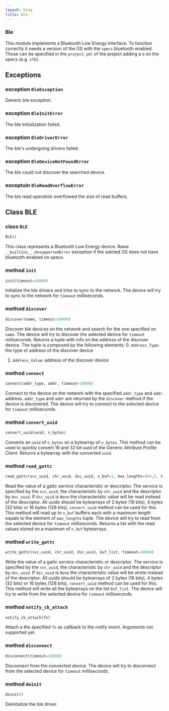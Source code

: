 ```yaml
---
layout: blog
title: Ble
---
```

### Ble

This module implements a Bluetooth Low Energy interface.
To function correctly it needs a version of the OS with the `specs` bluetooth enabled. Those can be specified in the `project.yml` of the project adding a `b` on the specs (e.g. `zfb`).

## Exceptions

### exception `BleException`
Generic ble exception.

### exception `BleInitError`
The ble initialization failed.

### exception `BleDriverError`
The ble's undergoing drivers failed.

### exception `BleDeviceNotFoundError`
The ble could not discover the searched device.

### exceptuin `BleReadOverflowError`
The ble read operation overflowed the size of read buffers.

## Class BLE

### class `BLE`
```python
BLE()
```
This class represents a Bluetooth Low Energy device.
Raise `__builtins__.UnsupportedError` exception if the selcted OS does not have bluetooth enabled on specs.

### method `init`
```python
init(timeout=10000)
```
Initialize the ble drivers and tries to sync to the network.
The device will try to sync to the network for `timeout` milliseconds.

### method `discover`
```python
discover(name, timeout=10000)
```
Discover ble devices on the network and search for the one specified on `name`. The device will try to discover the selected device for `timeout` milliseconds.
Returns a tuple with info on the address of the discover device. The tuple is composed by the following elements:
0. `Address_Type`: the type of address of the discover device
1. `Address_Value`: address of the discover device

### method `connect`
```python
connect(addr_type, addr, timeout=10000)
```
Connect to the device on the network with the specified `addr_type` and `addr` address. `addr_type` and `addr` are returned by the `discover` method if the device is discovered. The device will try to connect to the selected device for `timeout` milliseconds.

### method `convert_uuid`
```python
convert_uuid(uuid, n_bytes)
```
Converts an `uuid` of `n_bytes` on a bytearray of `n_bytes`.
This method can be used to quickly convert 16 and 32 bit uuid of the Generic Attribute Profile Client.
Returns a bytearray with the converted `uuid`.

### method `read_gattc`
```python
read_gattc(svc_uuid, chr_uuid, dsc_uuid, n_buf=1, max_lengths=(64,), timeout=10000)
```
Read the value of a gattc service characteristic or descriptor. The service is specified by the `svc_uuid`, the characteristic by `chr_uuid` and the descriptor by `dsc_uuid`. If `dsc_uuid` is `None` the characteristic value will be read instead of the descriptor. All uuids should be bytearrays of 2 bytes (16 bits), 4 bytes (32 bits) or 16 bytes (128 bits), `convert_uuid` method can be used for this.
This method will read up to `n_buf` buffers each with a maximum length equals to the element of `max_lengths` tuple.
The device will try to read from the selected device for `timeout` milliseconds.
Returns a list with the read values stored on a maximum of `n_buf` bytearrays.

### method `write_gattc`
```python
write_gattc(svc_uuid, chr_uuid, dsc_uuid, buf_list, timeout=10000)
```
Write the value of a gattc service characteristic or descriptor. The service is specified by the `svc_uuid`, the characteristic by `chr_uuid` and the descriptor by `dsc_uuid`. If `dsc_uuid` is `None` the characteristic value will be wrote instead of the descriptor. All uuids should be bytearrays of 2 bytes (16 bits), 4 bytes (32 bits) or 16 bytes (128 bits), `convert_uuid` method can be used for this.
This method will write all the bytearrays on the list `buf_list`.
The device will try to write from the selected device for `timeout` milliseconds.

### method `notify_cb_attach`
```python
notify_cb_attach(fn)
```
Attach a the specified `fn` as callback to the notify event. Arguments not supported yet.

### method `disconnect`
```python
disconnect(timeout=10000)
```
Disconnect from the connected device. The device will try to disconnect from the selected device for `timeout` milliseconds.

### method `deinit`
```python
deinit()
```
Deinitialize the ble driver.